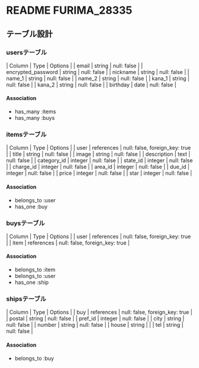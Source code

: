 # README FURIMA_28335

## テーブル設計

### usersテーブル

| Column             | Type   | Options     |
| email              | string | null: false |
| encrypted_password | string | null: false |
| nickname           | string | null: false |
| name_1             | string | null: false |
| name_2             | string | null: false |
| kana_1             | string | null: false |
| kana_2             | string | null: false |
| birthday           | date   | null: false |

#### Association

- has_many :items
- has_many :buys

### itemsテーブル

| Column      | Type       | Options                        |
| user        | references | null: false, foreign_key: true |
| title       | string     | null: false                    |
| image       | string     | null: false                    |
| description | text       | null: false                    |
| category_id | integer    | null: false                    |
| state_id    | integer    | null: false                    |
| charge_id   | integer    | null: false                    |
| area_id     | integer    | null: false                    |
| due_id      | integer    | null: false                    |
| price       | integer    | null: false                    |
| star        | integer    | null: false                    |

#### Association

- belongs_to :user
- has_one :buy

### buysテーブル

| Column | Type       | Options                        |
| user   | references | null: false, foreign_key: true |
| item   | references | null: false, foreign_key: true |

#### Association

- belongs_to :item
- belongs_to :user
- has_one :ship

### shipsテーブル

| Column  | Type       | Options                        |
| buy     | references | null: false, foreign_key: true |
| postal  | string     | null: false                    |
| pref_id | integer    | null: false                    |
| city    | string     | null: false                    |
| number  | string     | null: false                    |
| house   | string     |                                |
| tel     | string     | null: false                    |

#### Association

- belongs_to :buy